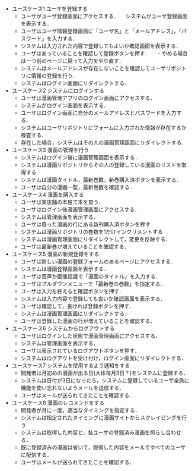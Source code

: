 - ユースケース1 ユーザを登録する
  - ユーザがユーザ登録画面にアクセスする．
　システムがユーザ登録画面を表示する．
  - ユーザはユーザ情報登録画面に「ユーザ名」と「メールアドレス」，「パスワード」を入力する．
  - システムは入力された内容で登録してもよいか確認画面を表示する．
  - ユーザはあっていることを確認して登録ボタンを押す．
　 - やめる場合は一つ前のページに戻って入力をやり直す．
  - システムはメールアドレスが存在しないことを確認してユーザリポジトリに情報の登録を行う．
  - システムはログイン画面にリダイレクトする．
- ユースケース2 システムにログインする
  - ユーザは漫画管理アプリのログイン画面にアクセスする．
  - システムがログイン画面を表示する．
  - ユーザはログイン画面に自分のメールアドレスとパスワードを入力する．
  - システムはユーザリポジトリにフォームに入力された情報が存在するか検査する．
  - 存在した場合，システムはその人の漫画管理画面にリダイレクトする．
- ユースケース3 漫画の管理を行う
  - システムはログイン後に漫画管理画面を表示する．
  - システムは漫画リポジトリからその人の登録している漫画のリストを取得する
  - システムは漫画タイトル，最新巻数，新巻購入済ボタンを表示する．
  - ユーザは自分の漫画一覧，最新巻数を確認する．
- ユースケース4 漫画を購入する
  - ユーザは実店舗の本屋で本を買う．
  - ユーザはログイン後漫画管理画面にアクセスする． 
  - システムは管理画面を表示する．
  - ユーザは買った漫画の行にある新刊購入済ボタンを押す
  - システムは漫画リポジトリの巻数を1だけインクリメントする
  - システムは漫画管理画面にリダイレクトして，変更を反映する．
  - ユーザは最新巻が増えていることを確認する．
- ユースケース5 漫画の新規登録をする
  - ユーザは新しい漫画の登録フォームのあるページにアクセスする．
  - システムは漫画登録画面を表示する．
  - ユーザは音声か画像認識で「漫画のタイトル」を入力する．
  - ユーザはプルダウンメニューで「最新巻の巻数」を指定する．
  - ユーザは入力を終えると確認ボタンを押す．
  - システムは入力内容で登録しても良いか確認画面を表示する．
  - ユーザは確認して，良ければ登録ボタンを押す．
  - システムは漫画管理画面にリダイレクトする．
  - ユーザは登録した漫画の行が増えていることを確認する．
- ユースケース6 システムからログアウトする
  - ユーザはログインした状態で漫画管理画面にアクセスする．
  - システムは管理画面を表示する．
  - ユーザは表示されているログアウトボタンを押す．
  - システムはログアウトを受け付け，ログイン画面にリダイレクトする．
- ユースケース7 システムを使用するよう通知をする
  - 開発者は月初めの漫画が出る日(大体毎月3日？)をシステムに登録する．
  - システムは日付が3日になったら，システムに登録しているユーザ全員に機能を使い忘れないようメールを送信する．
  - ユーザはメールが送られてきたことを確認する．
- ユースケース8 漫画のレコメンドをする
  - 開発者が月に一度，適当なタイミングを指定する．
  - システムは指定されたタイミングに漫画サイトからスクレイピングを行う
  - システムは取得した内容と，各ユーザの登録済み漫画を照らし合わせる．
  - 既に登録済みの漫画は省いて，取得した内容をメールですべてのユーザに配信する．
  - ユーザはメールが送られてきたことを確認する．

